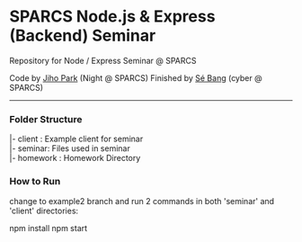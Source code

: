 # SPARCS Node.js & Express (Backend) Seminar
Repository for Node / Express Seminar @ SPARCS

Code by [Jiho Park](https://github.com/UrWrstNightmare) (Night @ SPARCS)
Finished by [Sé Bang](https://github.com/sciberbee) (cyber @ SPARCS)

---
### Folder Structure
|- client :  Example client for seminar\
|- seminar:  Files used in seminar\
|- homework : Homework Directory


### How to Run
change to example2 branch
and run 2 commands in both 'seminar' and 'client' directories:

npm install
npm start
